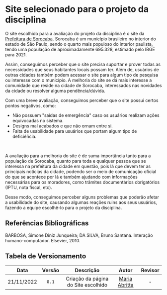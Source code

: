 # Site selecionado para o projeto da disciplina

O site escolhido para a avaliação do projeto da disciplina é o site da [Prefeitura de Sorocaba](https://www.sorocaba.sp.gov.br/). Sorocaba é um município brasileiro no interior do estado de São Paulo, sendo o quarto mais populoso do interior paulista, tendo uma população de aproximadamente 695.328, estimado pelo IBGE para 2021.
<br>

Assim, conseguimos perceber que o site precisa suportar e prover todas as necessidades que seus habitantes locais possam ter. Além de, usuários de outras cidades também podem acessar o site para algum tipo de pesquisa ou interesse com o município. A melhoria do site se dá mais interesse a comunidade que reside na cidade de Sorocaba, interessados nas novidades da cidade ou resolver alguma pendência/dúvida.
<br>

Com uma breve avaliação, conseguimos perceber que o site possui certos pontos negativos, como:
* Não possuem "saídas de emergência" caso os usuários realizam ações equivocadas no sistema.
* Designs mal acabados e que não ornam entre si.
* Falta de usabilidade para usuários que portam algum tipo de deficiêñcia.
<br>

A avaliação para a melhoria do site é de suma importância tanto para a população de Sorocaba, quanto para toda e qualquer pessoa que se interessa na prefeitura da cidade em questão, pois lá que devem ter as principais notícias da cidade, podendo ser o meio de comunicação oficial do que se acontece por lá e também ajudando com informações necessárias para os moradores, como trâmites documentários obrigatórios (IPTU, nota fiscal, etc).
<br>

Desse modo, conseguimos perceber alguns problemas que poderão afetar a usabilidade do site, causando algumas reações ruins aos seus usuários, fazendo a equipe escolhê-lo para o projeto da disciplina. 
<br>

## Referências Bibliográficas

BARBOSA, Simone Diniz Junqueira; DA SILVA, Bruno Santana. Interação humano-computador. Elsevier, 2010.

## Tabela de Versionamento

| Data | Versão | Descrição | Autor | Revisor |
| :--: | :----: | :-------: | :---: | :-----: |
| 21/11/2022 | `0.1`  | Criação da página do Site escolhido | [Maria Abritta](https://github.com/MariaAbritta) | -